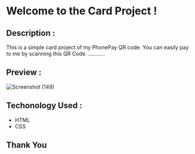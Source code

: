 # Welcome to the Card Project !

## Description :
This is a simple card project of my PhonePay QR code. You can easily pay to me by scanning this QR Code. ...........

## Preview :

![Screenshot (149)](https://github.com/raviranjan0/Cards/assets/100368738/c845d953-29c5-49b5-bc4e-dd2f35d3a18a)


## Techonology Used :
- HTML
- CSS

## Thank You 
